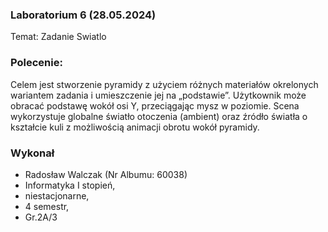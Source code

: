 ### Laboratorium 6 (28.05.2024)

Temat: Zadanie Swiatlo

### Polecenie:

Celem jest stworzenie pyramidy z użyciem różnych materiałów okrelonych wariantem zadania i umieszczenie jej  na „podstawie”. Użytkownik może obracać podstawę wokół osi Y, przeciągając mysz w poziomie. Scena wykorzystuje globalne światło otoczenia (ambient) oraz źródło światła o kształcie kuli z możliwością animacji obrotu wokół pyramidy.

### Wykonał

-   Radosław Walczak (Nr Albumu: 60038)
-   Informatyka I stopień,
-   niestacjonarne,
-   4 semestr,
-   Gr.2A/3
